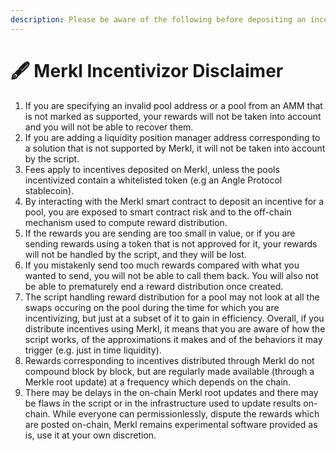 ```yaml
---
description: Please be aware of the following before depositing an incentive on Merkl
---
```


# 🖋 Merkl Incentivizor Disclaimer

1. If you are specifying an invalid pool address or a pool from an AMM that is not marked as supported, your rewards will not be taken into account and you will not be able to recover them.
2. If you are adding a liquidity position manager address corresponding to a solution that is not supported by Merkl, it will not be taken into account by the script.
3. Fees apply to incentives deposited on Merkl, unless the pools incentivized contain a whitelisted token (e.g an Angle Protocol stablecoin).
4. By interacting with the Merkl smart contract to deposit an incentive for a pool, you are exposed to smart contract risk and to the off-chain mechanism used to compute reward distribution.
5. If the rewards you are sending are too small in value, or if you are sending rewards using a token that is not approved for it, your rewards will not be handled by the script, and they will be lost.
6. If you mistakenly send too much rewards compared with what you wanted to send, you will not be able to call them back. You will also not be able to prematurely end a reward distribution once created.
7. The script handling reward distribution for a pool may not look at all the swaps occuring on the pool during the time for which you are incentivizing, but just at a subset of it to gain in efficiency. Overall, if you distribute incentives using Merkl, it means that you are aware of how the script works, of the approximations it makes and of the behaviors it may trigger (e.g. just in time liquidity).
8. Rewards corresponding to incentives distributed through Merkl do not compound block by block, but are regularly made available (through a Merkle root update) at a frequency which depends on the chain.
9. There may be delays in the on-chain Merkl root updates and there may be flaws in the script or in the infrastructure used to update results on-chain. While everyone can permissionlessly, dispute the rewards which are posted on-chain, Merkl remains experimental software provided as is, use it at your own discretion.
